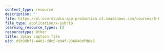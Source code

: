 ```yaml
---
content_type: resource
description: ''
file: https://ol-ocw-studio-app-production.s3.amazonaws.com/courses/8-01sc-classical-mechanics-fall-2016/d9b9dbf14401ddc5b94f936840dfd8a6_0EMIK-6LUE4.srt
file_type: application/x-subrip
learning_resource_types: []
resourcetype: Other
title: 3play caption file
uid: d9b9dbf1-4401-ddc5-b94f-936840dfd8a6
---
```

